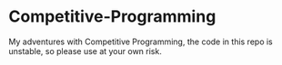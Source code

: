 # Competitive-Programming
My adventures with Competitive Programming, the code in this repo is unstable, so please use at your own risk.

